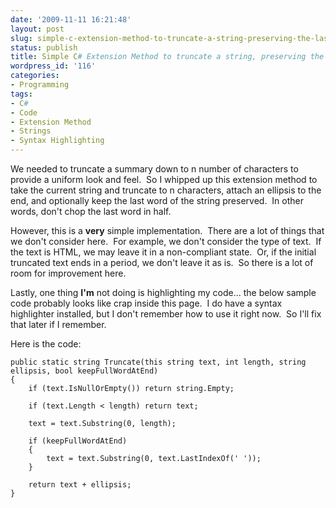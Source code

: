 ```yaml
---
date: '2009-11-11 16:21:48'
layout: post
slug: simple-c-extension-method-to-truncate-a-string-preserving-the-last-word
status: publish
title: Simple C# Extension Method to truncate a string, preserving the last word.
wordpress_id: '116'
categories:
- Programming
tags:
- C#
- Code
- Extension Method
- Strings
- Syntax Highlighting
---
```


We needed to truncate a summary down to n number of characters to provide a uniform look and feel.  So I whipped up this extension method to take the current string and truncate to n characters, attach an ellipsis to the end, and optionally keep the last word of the string preserved.  In other words, don't chop the last word in half.

However, this is a **very** simple implementation.  There are a lot of things that we don't consider here.  For example, we don't consider the type of text.  If the text is HTML, we may leave it in a non-compliant state.  Or, if the initial truncated text ends in a period, we don't leave it as is.  So there is a lot of room for improvement here.

Lastly, one thing **I'm** not doing is highlighting my code... the below sample code probably looks like crap inside this page.  I do have a syntax highlighter installed, but I don't remember how to use it right now.  So I'll fix that later if I remember.

Here is the code:

    public static string Truncate(this string text, int length, string ellipsis, bool keepFullWordAtEnd)
    {
        if (text.IsNullOrEmpty()) return string.Empty;
        
        if (text.Length < length) return text;
        
        text = text.Substring(0, length);
        
        if (keepFullWordAtEnd)
        {
            text = text.Substring(0, text.LastIndexOf(' '));
        }
        
        return text + ellipsis;
    }
